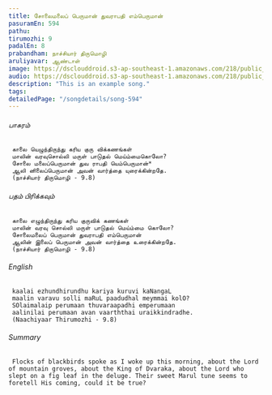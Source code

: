```yaml
---
title: சோலைமலைப் பெருமான் துவராபதி எம்பெருமான்
pasuramEn: 594
pathu: 
tirumozhi: 9
padalEn: 8
prabandham: நாச்சியார் திருமொழி
aruliyavar: ஆண்டாள்
image: https://dsclouddroid.s3-ap-southeast-1.amazonaws.com/218/public_1029111acda14fe77504ab18370a8326d005.jpg
audio: https://dsclouddroid.s3-ap-southeast-1.amazonaws.com/218/public_10298e4b3aaf92efa4eb24212db338c68bc7.ogg
description: "This is an example song."
tags: 
detailedPage: "/songdetails/song-594"
---
```

###### பாசுரம்


	 
	 காலை யெழுந்திருந்து கரிய குரு விக்கணங்கள்
	 மாலின் வரவுசொல்லி மருள் பாடுதல் மெய்ம்மைகொலோ?
	 சோலை மலைப்பெருமான் துவ ராபதி யெம்பெருமான்*
	 ஆலி னிலைப்பெருமான் அவன் வார்த்தை யுரைக்கின்றதே.
	 (நாச்சியார் திருமொழி - 9.8)
	

###### பதம் பிரிக்கவும்


	 
	 காலை எழுந்திருந்து கரிய குருவிக் கணங்கள்
	 மாலின் வரவு சொல்லி மருள் பாடுதல் மெய்ம்மை கொலோ?
	 சோலைமலைப் பெருமான் துவராபதி எம்பெருமான்
	 ஆலின் இலைப் பெருமான் அவன் வார்த்தை உரைக்கின்றதே.
	 (நாச்சியார் திருமொழி - 9.8)
	

###### English


	 kaalai ezhundhirundhu kariya kuruvi kaNangaL
	 maalin varavu solli maRuL paadudhal meymmai kolO?
	 SOlaimalaip perumaan thuvaraapadhi emperumaan
	 aalinilai perumaan avan vaarththai uraikkindradhe.
	 (Naachiyaar Thirumozhi - 9.8)
	

###### Summary


	 Flocks of blackbirds spoke as I woke up this morning, about the Lord of mountain groves, about the King of Dvaraka, about the Lord who slept on a fig leaf in the deluge. Their sweet Marul tune seems to foretell His coming, could it be true?
	